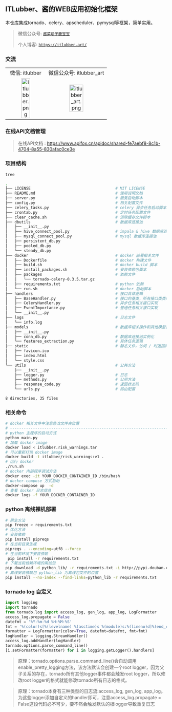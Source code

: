 ## ITLubber、酱的WEB应用初始化框架


本仓库集成tornado、celery、apscheduler、pymysql等框架，简单实用。

> 微信公众号: [`酱菜坛子鹿宝宝`](https://mp.weixin.qq.com/mp/appmsgalbum?__biz=MzI2ODUwOTc5Mw==&action=getalbum&album_id=2560621199173730305&subscene=231&scenenote=https%3A%2F%2Fmp.weixin.qq.com%2Fs%3F__biz%3DMzI2ODUwOTc5Mw%3D%3D%26mid%3D2247484178%26idx%3D1%26sn%3D3d994200042d12ebaa96f7b7714b9927%26chksm%3Deaef341cdd98bd0ad5efb37bc35bae8119e7933c83befb730ffee660a04e668274960c2a9f91%26scene%3D231%26subscene%3D0%26sessionid%3D1667812106%26clicktime%3D1667812124%26enterid%3D1667812124%26ascene%3D3%26fasttmpl_type%3D0%26fasttmpl_fullversion%3D6408308-zh_CN-zip%26fasttmpl_flag%3D0%26realreporttime%3D1667812125005%26devicetype%3Dandroid-30%26version%3D28001c57%26nettype%3D3gnet%26abtest_cookie%3DAAACAA%253D%253D%26lang%3Dzh_CN%26session_us%3Dgh_6cc40b0dcccc%26exportkey%3Dn_ChQIAhIQ6ISiL79eOOx4bND9EPccjxLrAQIE97dBBAEAAAAAAGo5Iny5qioAAAAOpnltbLcz9gKNyK89dVj0%252FxTnz7J1PklnWGwNEEXlYJWOLuG5%252BGZeF69%252F8hQXae8%252FpsjtCi4aLuDCumUuIjXpatcTnFFh5UEMkpjjuWMR6XZ4eNyOg89smCL1RUo4pFBVxRpjM3FXje79QgTckDpRM%252BEw7pipsiRkKDUrJQIiJ%252BCX0j4sxKE%252FZkkqdkrdrHkubtRCdzpW7t71Ug4gruylm0lmPjS6fEA7Rr2S2FpD136NRrmYagcW2jzh4DX7BSKrvPhYf9gtoLb50ejyHMZuD2yNzk4%253D%26pass_ticket%3DZSvCswxA3Xit%252Bu1c329HeQRoYANYXU4AkEFCicXc9prWMx8pfb6%252FgEesHTfYGj6z%26wx_header%3D3&nolastread=1#wechat_redirect)
> 
> 个人博客: [`https://itlubber.art/`](https://itlubber.art/)

### 交流

<table style="text-align:center !important;border=0;">
    <tr>
        <td>
            <span>微信: itlubber</span>
        </td>
        <td>
            <span>微信公众号: itlubber_art</span>
        </td>
    </tr>
    <tr>
        <td>
            <img src="https://itlubber.art//upload/itlubber.png" alt="itlubber.png" width="50%" border=0/>
        </td>
        <td>
            <img src="https://itlubber.art//upload/itlubber_art.png" alt="itlubber_art.png" width="50%" border=0/>
        </td>
    </tr>
</table>


### 在线API文档管理


> 在线API文档 : https://www.apifox.cn/apidoc/shared-fe7aebf8-8c1b-4704-8a55-830afac0ce3e


### 项目结构


```bash
tree

.
├── LICENSE                                     # MIT LICENSE
├── README.md                                   # 使用说明文档
├── server.py                                   # 服务启动脚本
├── config.py                                   # 相关配置文件
├── celery_tasks.py                             # celery 异步任务启动脚本
├── crontab.py                                  # 定时任务配置文件
├── clear_cache.sh                              # 清除缓存文件脚本
├── dbutils                                     # 数据库连接池
│   ├── __init__.py
│   ├── hive_connect_pool.py                    # impala & hive 数据库连接池
│   ├── mysql_connect_pool.py                   # mysql 数据库连接池
│   ├── persistent_db.py
│   ├── pooled_db.py
│   └── steady_db.py
├── docker                                      # docker 部署相关文件
│   ├── Dockerfile                              # docker 构建文件
│   ├── build.sh                                # docker build 脚本
│   ├── install_packages.sh                     # 安装依赖包脚本
│   ├── packages                                # 依赖文件
│   │   └── tornado-celery-0.3.5.tar.gz
│   ├── requirements.txt                        # python 依赖
│   └── run.sh                                  # docker 启动脚本
├── handlers                                    # 接口具体逻辑
│   ├── BaseHandler.py                          # 接口的基类，所有接口类类继承该类
│   ├── CeleryHandler.py                        # 异步任务相关接口实现
│   ├── EventImportance.py                      # 普通任务相关接口实现
│   └── __init__.py
├── logs                                        # 日志文件
│   └── info.log
├── models                                      # 数据库相关操作和其他模型相关的脚本
│   ├── __init__.py
│   ├── conn_db.py                              # 数据库连接池实例化
│   └── features_extraction.py                  # 具体任务逻辑
├── static                                      # 静态文件，访问 / 时返回网页
│   ├── favicon.ico
│   ├── index.html
│   └── style.css
└── utils                                       # 公共方法
    ├── __init__.py
    ├── logger.py                               # 日志
    ├── methods.py                              # 公用方法
    ├── response_code.py                        # 返回状态码
    └── urls.py                                 # 路由配置

8 directories, 35 files
```


### 相关命令


```bash
# docker 相关文件中注意修改文件夹位置
# ----------------------------------------------------------------------------------
# python 主程序的启动方式
python main.py
# 加载 docker image
docker load < itlubber.risk_warnings.tar
# 可以重新打包 docker image
docker build -t itlubber/risk_warnings:v1 .
# 运行 docker
./run.sh
# docker 内部程序调试方法
docker exec -it YOUR_DOCKER_CONTAINER_ID /bin/bash
# docker-compose 方式启动
docker-compose up  -d
# 查看 docker 日志信息
docker logs -f YOUR_DOCKER_CONTAINER_ID
```


### python 离线裸机部署


```bash
# 原生方法
pip freeze > requirements.txt
# 优化方法
# 安装依赖
pip install pipreqs
# 在当前目录生成
pipreqs . --encoding=utf8 --force
# 在当前环境下安装依赖
 pip install -r requirements.txt
# 下载当前依赖环境的离线包
pip download -d python_lib/ -r requirements.txt -i http://pypi.douban.com/simple --trusted-host pypi.douban.com
# 离线安装依赖包 python_lib 为离线包文件的位置
pip install --no-index --find-links=python_lib -r requirements.txt
```


### tornado log 自定义


```python
import logging
import tornado
from tornado.log import access_log, gen_log, app_log, LogFormatter
access_log.propagate = False
datefmt = '%Y-%m-%d %H:%M:%S'
fmt = '%(color)s[%(levelname) %(asctime)s %(module)s:%(lineno)d]%(end_color)s %(message)s'
formatter = LogFormatter(color=True, datefmt=datefmt, fmt=fmt)
logHandler = logging.StreamHandler()
access_log.addHandler(logHandler)
tornado.options.parse_command_line()
[i.setFormatter(formatter) for i in logging.getLogger().handlers]
```


> 原理：tornado.options.parse_command_line()会自动调用enable_pretty_logging方法，该方法默认会创建一个root logger，因为父子关系的存在，tornado所有其他logger事件都会触发root logger，所以修改root logger的格式就能修改tornado所有日志的格式。

> 原理：tornado本身有三种类型的日志流:access_log, gen_log, app_log。为这些logger添加自定义的handler即可，注意access_log.propagate = False这段代码必不可少，要不然会触发默认的根logger导致重复日志
